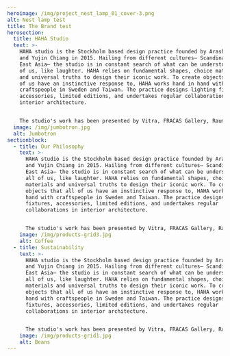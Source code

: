 ```yaml
---
heroimage: /img/project_nest_lamp_01_cover-3.png
alt: Nest lamp test
title: The Brand test
herosection:
  title: HAHA Studio
  text: >-
    HAHA studio is the Stockholm based design practice founded by Arash Eskafi
    and Yujin Chiang in 2015. Hailing from different cultures— Scandinavia and
    East Asia— the studio is in constant search of what can be understood by all
    of us, like laughter. HAHA relies on fundamental shapes, choice materials
    and universal truths to design their iconic work. To create objects that all
    of us have an instinctive response to, HAHA works hand in hand with
    craftspeople in Sweden and Taiwan. The practice designs lighting fixtures,
    accessories, limited editions, and undertakes regular collaborations in
    interior architecture.


    The studio's work has been presented by Vitra, FRACAS Gallery, Raumplan, Biennale Interieur and Stockholm Furniture Fair. In 2018 HAHA received the prestigious work grant from the Swedish Arts Committee to add to the definition of Scandinavian design. They have also showcased their work internationally in Brussels, London, Milan, New York, and Shanghai.
  image: /img/jumbotron.jpg
  alt: Jumbotron
sectionblock:
  - title: Our Philosophy
    text: >-
      HAHA studio is the Stockholm based design practice founded by Arash Eskafi
      and Yujin Chiang in 2015. Hailing from different cultures— Scandinavia and
      East Asia— the studio is in constant search of what can be understood by
      all of us, like laughter. HAHA relies on fundamental shapes, choice
      materials and universal truths to design their iconic work. To create
      objects that all of us have an instinctive response to, HAHA works hand in
      hand with craftspeople in Sweden and Taiwan. The practice designs lighting
      fixtures, accessories, limited editions, and undertakes regular
      collaborations in interior architecture.


      The studio's work has been presented by Vitra, FRACAS Gallery, Raumplan, Biennale Interieur and Stockholm Furniture Fair. In 2018 HAHA received the prestigious work grant from the Swedish Arts Committee to add to the definition of Scandinavian design. They have also showcased their work internationally in Brussels, London, Milan, New York, and Shanghai.
    image: /img/products-grid3.jpg
    alt: Coffee
  - title: Sustainability
    text: >-
      HAHA studio is the Stockholm based design practice founded by Arash Eskafi
      and Yujin Chiang in 2015. Hailing from different cultures— Scandinavia and
      East Asia— the studio is in constant search of what can be understood by
      all of us, like laughter. HAHA relies on fundamental shapes, choice
      materials and universal truths to design their iconic work. To create
      objects that all of us have an instinctive response to, HAHA works hand in
      hand with craftspeople in Sweden and Taiwan. The practice designs lighting
      fixtures, accessories, limited editions, and undertakes regular
      collaborations in interior architecture.


      The studio's work has been presented by Vitra, FRACAS Gallery, Raumplan, Biennale Interieur and Stockholm Furniture Fair. In 2018 HAHA received the prestigious work grant from the Swedish Arts Committee to add to the definition of Scandinavian design. They have also showcased their work internationally in Brussels, London, Milan, New York, and Shanghai.
    image: /img/products-grid1.jpg
    alt: Beans
---
```

